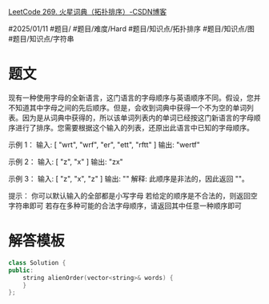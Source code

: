 [LeetCode 269. 火星词典（拓扑排序）-CSDN博客](https://blog.csdn.net/qq_21201267/article/details/107346218)

#2025/01/11 #题目/ #题目/难度/Hard #题目/知识点/拓扑排序 #题目/知识点/图 #题目/知识点/字符串

# 题文

现有一种使用字母的全新语言，这门语言的字母顺序与英语顺序不同。假设，您并不知道其中字母之间的先后顺序。但是，会收到词典中获得一个不为空的单词列表。因为是从词典中获得的，所以该单词列表内的单词已经按这门新语言的字母顺序进行了排序。您需要根据这个输入的列表，还原出此语言中已知的字母顺序。

示例 1：
输入:
[  "wrt",  "wrf",  "er",  "ett",  "rftt" ]
输出: "wertf"

示例 2：
输入:
[  "z",  "x" ]
输出: "zx"

示例 3：
输入:
[  "z",  "x",  "z" ] 
输出: "" 
解释: 此顺序是非法的，因此返回 ""。
 
提示：
你可以默认输入的全部都是小写字母
若给定的顺序是不合法的，则返回空字符串即可
若存在多种可能的合法字母顺序，请返回其中任意一种顺序即可

# 解答模板

```cpp
class Solution {
public:
    string alienOrder(vector<string>& words) {
    }
};
```
